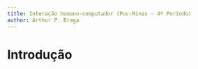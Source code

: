 ```yaml
---
title: Interação humano-computador (Puc-Minas - 4º Período)
author: Arthur P. Braga
---
```


# Introdução